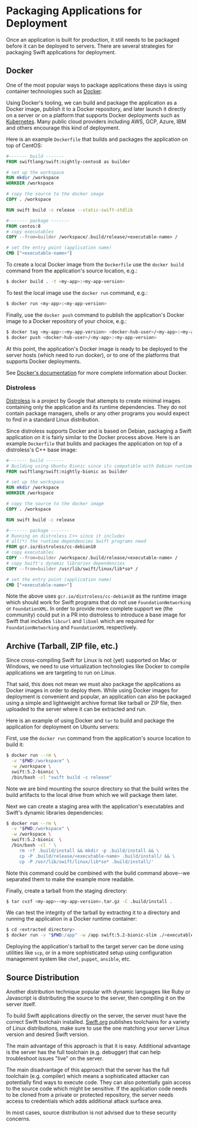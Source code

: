 # Packaging Applications for Deployment

Once an application is built for production, it still needs to be packaged before it can be deployed to servers. There are several strategies for packaging Swift applications for deployment.

## Docker

One of the most popular ways to package applications these days is using container technologies such as [Docker](https://www.docker.com).

Using Docker's tooling, we can build and package the application as a Docker image, publish it to a Docker repository, and later launch it directly on a server or on a platform that supports Docker deployments such as [Kubernetes](https://kubernetes.io). Many public cloud providers including AWS, GCP, Azure, IBM and others encourage this kind of deployment.

Here is an example `Dockerfile` that builds and packages the application on top of CentOS:

```Dockerfile
#------- build -------
FROM swiftlang/swift:nightly-centos8 as builder

# set up the workspace
RUN mkdir /workspace
WORKDIR /workspace

# copy the source to the docker image
COPY . /workspace

RUN swift build -c release --static-swift-stdlib

#------- package -------
FROM centos:8
# copy executables
COPY --from=builder /workspace/.build/release/<executable-name> /

# set the entry point (application name)
CMD ["<executable-name>"]
```

To create a local Docker image from the `Dockerfile` use the `docker build` command from the application's source location, e.g.:

```bash
$ docker build . -t <my-app>:<my-app-version>
```

To test the local image use the `docker run` command, e.g.:

```bash
$ docker run <my-app>:<my-app-version>
```

Finally, use the `docker push` command to publish the application's Docker image to a Docker repository of your choice, e.g.:

```bash
$ docker tag <my-app>:<my-app-version> <docker-hub-user>/<my-app>:<my-app-version>
$ docker push <docker-hub-user>/<my-app>:<my-app-version>
```

At this point, the application's Docker image is ready to be deployed to the server hosts (which need to run docker), or to one of the platforms that supports Docker deployments.

See [Docker's documentation](https://docs.docker.com/engine/reference/commandline/) for more complete information about Docker.

### Distroless

[Distroless](https://github.com/GoogleContainerTools/distroless) is a project by Google that attempts to create minimal images containing only the application and its runtime dependencies. They do not contain package managers, shells or any other programs you would expect to find in a standard Linux distribution.

Since distroless supports Docker and is based on Debian, packaging a Swift application on it is fairly similar to the Docker process above. Here is an example `Dockerfile` that builds and packages the application on top of a distroless's C++ base image:

```Dockerfile
#------- build -------
# Building using Ubuntu Bionic since its compatible with Debian runtime
FROM swiftlang/swift:nightly-bionic as builder

# set up the workspace
RUN mkdir /workspace
WORKDIR /workspace

# copy the source to the docker image
COPY . /workspace

RUN swift build -c release

#------- package -------
# Running on distroless C++ since it includes
# all(*) the runtime dependencies Swift programs need
FROM gcr.io/distroless/cc-debian10
# copy executables
COPY --from=builder /workspace/.build/release/<executable-name> /
# copy Swift's dynamic libraries dependencies
COPY --from=builder /usr/lib/swift/linux/lib*so* /

# set the entry point (application name)
CMD ["<executable-name>"]
```

Note the above uses `gcr.io/distroless/cc-debian10` as the runtime image which should work for Swift programs that do not use `FoundationNetworking` or `FoundationXML`. In order to provide more complete support we (the community) could put in a PR into distroless to introduce a base image for Swift that includes `libcurl` and `libxml` which are required for `FoundationNetworking` and `FoundationXML` respectively.

## Archive (Tarball, ZIP file, etc.)

Since cross-compiling Swift for Linux is not (yet) supported on Mac or Windows, we need to use virtualization technologies like Docker to compile applications we are targeting to run on Linux.

That said, this does not mean we must also package the applications as Docker images in order to deploy them. While using Docker images for deployment is convenient and popular, an application can also be packaged using a simple and lightweight archive format like tarball or ZIP file, then uploaded to the server where it can be extracted and run.

Here is an example of using Docker and `tar` to build and package the application for deployment on Ubuntu servers:

First, use the `docker run` command from the application's source location to build it:

```bash
$ docker run --rm \
  -v "$PWD:/workspace" \
  -w /workspace \
  swift:5.2-bionic \
  /bin/bash -cl "swift build -c release"
```

Note we are bind mounting the source directory so that the build writes the build artifacts to the local drive from which we will package them later.

Next we can create a staging area with the application's executables and Swift's dynamic libraries dependencies:

```bash
$ docker run --rm \
  -v "$PWD:/workspace" \
  -w /workspace \
  swift:5.2-bionic  \
  /bin/bash -cl ' \
     rm -rf .build/install && mkdir -p .build/install && \
     cp -P .build/release/<executable-name> .build/install/ && \
     cp -P /usr/lib/swift/linux/lib*so* .build/install/'
```

Note this command could be combined with the build command above--we separated them to make the example more readable.

Finally, create a tarball from the staging directory:

```bash
$ tar cvzf <my-app>-<my-app-version>.tar.gz -C .build/install .
```

We can test the integrity of the tarball by extracting it to a directory and running the application in a Docker runtime container:

```bash
$ cd <extracted directory>
$ docker run -v "$PWD:/app" -w /app swift:5.2-bionic-slim ./<executable-name>
```

Deploying the application's tarball to the target server can be done using utilities like `scp`, or in a more sophisticated setup using configuration management system like `chef`, `puppet`, `ansible`, etc.


## Source Distribution

Another distribution technique popular with dynamic languages like Ruby or Javascript is distributing the source to the server, then compiling it on the server itself.

To build Swift applications directly on the server, the server must have the correct Swift toolchain installed. [Swift.org](https://swift.org/download/#linux) publishes toolchains for a variety of Linux distributions, make sure to use the one matching your server Linux version and desired Swift version.

The main advantage of this approach is that it is easy. Additional advantage is the server has the full toolchain (e.g. debugger) that can help troubleshoot issues "live" on the server.

The main disadvantage of this approach that the server has the full toolchain (e.g. compiler) which means a sophisticated attacker can potentially find ways to execute code. They can also potentially gain access to the source code which might be sensitive. If the application code needs to be cloned from a private or protected repository, the server needs access to credentials which adds additional attack surface area.

In most cases, source distribution is not advised due to these security concerns.
